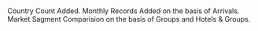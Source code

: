 # 
Country Count Added.
Monthly Records Added on the basis of Arrivals.
Market Sagment Comparision on the basis of Groups and Hotels & Groups.
